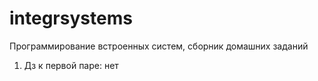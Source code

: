 # integrsystems
Программирование встроенных систем, сборник домашних заданий

1. Дз к первой паре: нет
